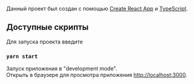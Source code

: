 Данный проект был создан с помощью [Create React App](https://github.com/facebook/create-react-app) и [TypeScript](https://www.typescriptlang.org/).

## Доступные скрипты

Для запуска проекта введите

### `yarn start`

Запуск приложения в  "development mode".<br />
Открыть в браузере для просмотра приложения [http://localhost:3000](http://localhost:3000).
